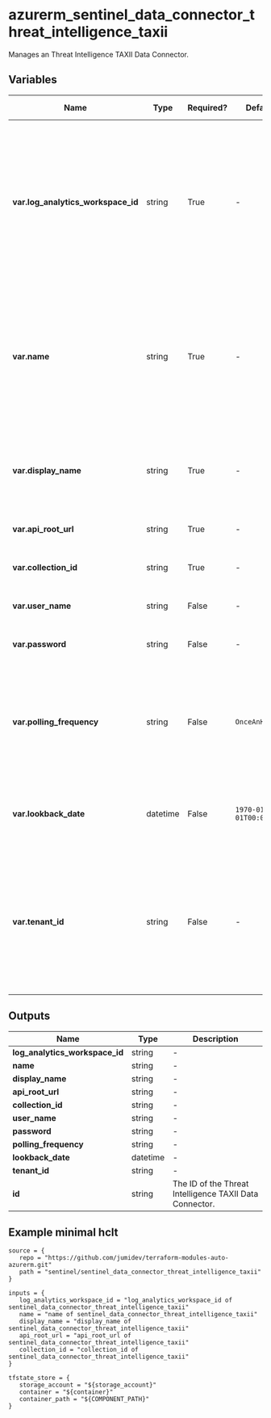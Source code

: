 # azurerm_sentinel_data_connector_threat_intelligence_taxii

Manages an Threat Intelligence TAXII Data Connector.

## Variables

| Name | Type | Required? |  Default  |  possible values |  Description |
| ---- | ---- | --------- |  ----------- | ----------- | ----------- |
| **var.log_analytics_workspace_id** | string | True | -  |  -  |  The ID of the Log Analytics Workspace that this Threat Intelligence TAXII Data Connector resides in. Changing this forces a new Threat Intelligence TAXII Data Connector to be created. | 
| **var.name** | string | True | -  |  -  |  The name which should be used for this Threat Intelligence TAXII Data Connector. Changing this forces a new Threat Intelligence TAXII Data Connector to be created. | 
| **var.display_name** | string | True | -  |  -  |  The friendly name which should be used for this Threat Intelligence TAXII Data Connector. | 
| **var.api_root_url** | string | True | -  |  -  |  The API root URI of the TAXII server. | 
| **var.collection_id** | string | True | -  |  -  |  The collection ID of the TAXII server. | 
| **var.user_name** | string | False | -  |  -  |  The user name for the TAXII server. | 
| **var.password** | string | False | -  |  -  |  The password for the TAXII server. | 
| **var.polling_frequency** | string | False | `OnceAnHour`  |  `OnceAMinute`, `OnceAnHour`, `OnceADay`  |  The polling frequency for the TAXII server. Possible values are `OnceAMinute`, `OnceAnHour` and `OnceADay`. Defaults to `OnceAnHour`. | 
| **var.lookback_date** | datetime | False | `1970-01-01T00:00:00Z`  |  -  |  The lookback date for the TAXII server in RFC3339. Defaults to `1970-01-01T00:00:00Z`. | 
| **var.tenant_id** | string | False | -  |  -  |  The ID of the tenant that this Threat Intelligence TAXII Data Connector connects to. Changing this forces a new Threat Intelligence TAXII Data Connector to be created. | 



## Outputs

| Name | Type | Description |
| ---- | ---- | --------- | 
| **log_analytics_workspace_id** | string  | - | 
| **name** | string  | - | 
| **display_name** | string  | - | 
| **api_root_url** | string  | - | 
| **collection_id** | string  | - | 
| **user_name** | string  | - | 
| **password** | string  | - | 
| **polling_frequency** | string  | - | 
| **lookback_date** | datetime  | - | 
| **tenant_id** | string  | - | 
| **id** | string  | The ID of the Threat Intelligence TAXII Data Connector. | 

## Example minimal hclt

```hcl
source = {
   repo = "https://github.com/jumidev/terraform-modules-auto-azurerm.git" 
   path = "sentinel/sentinel_data_connector_threat_intelligence_taxii" 
}

inputs = {
   log_analytics_workspace_id = "log_analytics_workspace_id of sentinel_data_connector_threat_intelligence_taxii" 
   name = "name of sentinel_data_connector_threat_intelligence_taxii" 
   display_name = "display_name of sentinel_data_connector_threat_intelligence_taxii" 
   api_root_url = "api_root_url of sentinel_data_connector_threat_intelligence_taxii" 
   collection_id = "collection_id of sentinel_data_connector_threat_intelligence_taxii" 
}

tfstate_store = {
   storage_account = "${storage_account}" 
   container = "${container}" 
   container_path = "${COMPONENT_PATH}" 
}


```